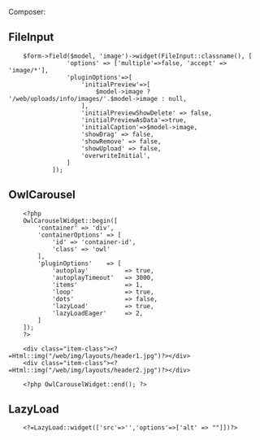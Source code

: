 Composer:

FileInput
---
        $form->field($model, 'image')->widget(FileInput::classname(), [
                    'options' => ['multiple'=>false, 'accept' => 'image/*'],
                    'pluginOptions'=>[
                        'initialPreview'=>[
                            $model->image ? '/web/uploads/info/images/'.$model->image : null,
                        ],
                        'initialPreviewShowDelete' => false,
                        'initialPreviewAsData'=>true,
                        'initialCaption'=>$model->image,
                        'showDrag' => false,
                        'showRemove' => false,
                        'showUpload' => false,
                        'overwriteInitial',
                    ]
                ]);
                
OwlCarousel    
---



        <?php
        OwlCarouselWidget::begin([
            'container' => 'div',
            'containerOptions' => [
                'id' => 'container-id',
                'class' => 'owl'
            ],
            'pluginOptions'    => [
                'autoplay'          => true,
                'autoplayTimeout'   => 3000,
                'items'             => 1,
                'loop'              => true,
                'dots'              => false,
                'lazyLoad'          => true,
                'lazyLoadEager'     => 2,
            ]
        ]);
        ?>
        
        <div class="item-class"><?=Html::img("/web/img/layouts/header1.jpg")?></div>
        <div class="item-class"><?=Html::img("/web/img/layouts/header2.jpg")?></div>
        
        <?php OwlCarouselWidget::end(); ?>

LazyLoad        
---
        <?=LazyLoad::widget(['src'=>'','options'=>['alt' => ""]])?>
